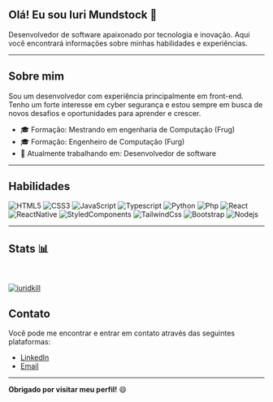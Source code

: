 ## Olá! Eu sou Iuri Mundstock 👋

Desenvolvedor de software apaixonado por tecnologia e inovação. Aqui você encontrará informações sobre minhas habilidades e experiências.

---

## Sobre mim

Sou um desenvolvedor com experiência principalmente em front-end. Tenho um forte interesse em cyber segurança e estou sempre em busca de novos desafios e oportunidades para aprender e crescer.

- 🎓 Formação: Mestrando em engenharia de Computação (Frug)
- 🎓 Formação: Engenheiro de Computação (Furg)
- 💼 Atualmente trabalhando em: Desenvolvedor de software

---

## Habilidades

![HTML5](https://img.shields.io/badge/HTML5%20-%23E34F26.svg?style=for-the-badge&logo=html5&logoColor=white)
![CSS3](https://img.shields.io/badge/CSS3-1572B6?style=for-the-badge&logo=css3&logoColor=white)
![JavaScript](https://img.shields.io/badge/JavaScript-323330?style=for-the-badge&logo=javascript&logoColor=F7DF1E)
![Typescript](https://img.shields.io/badge/Typescript-323330?style=for-the-badge&logo=typescript&logoColor=blue)
![Python](https://img.shields.io/badge/Python-14354C?style=for-the-badge&logo=python&logoColor=yellow)
![Php](https://img.shields.io/badge/Php-323330?style=for-the-badge&logo=php&logoColor=blue)
![React](https://img.shields.io/badge/React-20232A?style=for-the-badge&logo=react&logoColor=61DAFB)
![ReactNative](https://img.shields.io/badge/React_Native-4bb9d6?style=for-the-badge&logo=react&logoColor=20232A)
![StyledComponents](https://img.shields.io/badge/Styled_Components-5c4757?style=for-the-badge&logo=styled-components&logoColor=white)
![TailwindCss](https://img.shields.io/badge/TailwindCss-blue?style=for-the-badge&logo=tailwindcss&logoColor=white)
![Bootstrap](https://img.shields.io/badge/Bootstrap-563D7C?style=for-the-badge&logo=bootstrap&logoColor=white)
![Nodejs](https://img.shields.io/badge/Node.Js-323330?style=for-the-badge&logo=node.js&logoColor=green)

---

## Stats 📊

<br>
    
[![iuridkill](https://github-readme-stats.vercel.app/api/top-langs/?username=iuridkill&hide=html&layout=compact&theme=chartreuse-dark)](https://github.com/anuraghazra/github-readme-stats)

## Contato

Você pode me encontrar e entrar em contato através das seguintes plataformas:

- [LinkedIn](https://www.linkedin.com/in/iuri-mundstock-905397192/)
- [Email](iuri.andrade.mundstock@gmail.com)

---

**Obrigado por visitar meu perfil!** 😄
